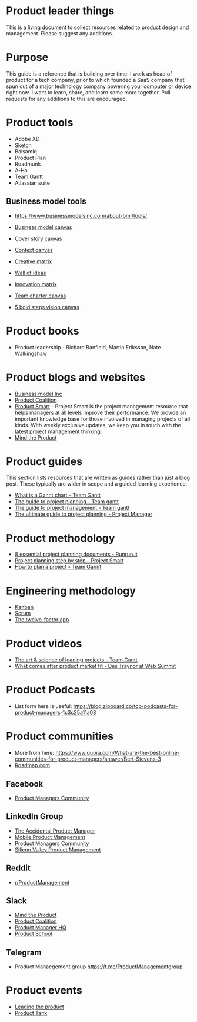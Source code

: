 # Product leader things

This is a living document to collect resources related to product design and management. Please suggest any additions.

# Purpose

This guide is a reference that is building over time. I work as head of product for a tech company, prior to which founded a SaaS company that spun out of a major technology company powering your computer or device right now. I want to learn, share, and learn some more together. Pull requests for any additions to this are encouraged.

# Product tools

- Adobe XD 
- Sketch
- Balsamiq
- Product Plan
- Roadmunk
- A-Ha
- Team Gantt
- Atlassian suite

## Business model tools

- https://www.businessmodelsinc.com/about-bmi/tools/

- [Business model canvas](https://www.businessmodelsinc.com/about-bmi/tools/business-model-canvas/)
- [Cover story canvas](https://www.businessmodelsinc.com/about-bmi/tools/cover-story-canvas/)
- [Context canvas](https://www.businessmodelsinc.com/about-bmi/tools/context-canvas/)
- [Creative matrix](https://www.businessmodelsinc.com/about-bmi/tools/creative-matrix/)
- [Wall of ideas](https://www.businessmodelsinc.com/about-bmi/tools/wall-of-ideas/)
- [Innovation matrix](https://www.businessmodelsinc.com/about-bmi/tools/innovation-matrix/)
- [Team charter canvas](https://www.businessmodelsinc.com/about-bmi/tools/team-charter-canvas/)
- [5 bold steps vision canvas](https://www.businessmodelsinc.com/about-bmi/tools/5-bold-steps-vision/)


# Product books 

- Product leadership - Richard Banfield, Martin Eriksson, Nate Walkingshaw

# Product blogs and websites

- [Business model Inc](https://www.businessmodelsinc.com/)
- [Product Coalition](https://productcoalition.com/)
- [Product Smart](https://www.projectsmart.co.uk/) - Project Smart is the project management resource that helps managers at all levels improve their performance. We provide an important knowledge base for those involved in managing projects of all kinds. With weekly exclusive updates, we keep you in touch with the latest project management thinking.
- [Mind the Product](https://www.mindtheproduct.com/)




# Product guides

This section lists resources that are written as guides rather than just a blog post. These typically are wider in scope and a guided learning experience. 

- [What is a Gannt chart - Team Gantt](https://www.teamgantt.com/what-is-a-gantt-chart)
- [The guide to project planning - Team gantt](https://www.teamgantt.com/guide-to-project-planning)
- [The guide to project management - Team gantt](https://www.teamgantt.com/guide-to-project-management)
- [The ultimate guide to project planning - Project Manager](https://www.projectmanager.com/project-planning)


# Product methodology

- [8 essential project planning documents - Runrun.it](https://blog.runrun.it/en/8-essential-project-planning-documents/)
- [Project planning step by step - Project Smart](https://www.projectsmart.co.uk/project-planning-step-by-step.php)
- [How to plan a project - Team Gannt](https://www.teamgantt.com/guide-to-project-management/how-to-plan-a-project)

# Engineering methodology

- [Kanban](https://en.wikipedia.org/wiki/Kanban_(development))
- [Scrum](https://en.wikipedia.org/wiki/Scrum_(software_development))
- [The twelve-factor app](https://12factor.net/)


# Product videos

- [The art & science of leading projects - Team Gantt](https://www.teamgantt.com/art-science-of-leading-projects)
- [What comes after product market fit - Des Traynor at Web Summit](https://www.youtube.com/watch?v=SaOeoCTJkXI)

# Product Podcasts

- List form here is useful: https://blog.zipboard.co/top-podcasts-for-product-managers-1c3c25a11a03

# Product communities

- More from here: https://www.quora.com/What-are-the-best-online-communities-for-product-managers/answer/Bert-Stevens-3
- [Roadmap.com](https://www.roadmap.com/)

## Facebook

- [Product Managers Community](https://www.facebook.com/groups/ProductManagersCommunity/)

## LinkedIn Group

- [The Accidental Product Manager](https://www.linkedin.com/groups/3995219/)
- [Mobile Product Management](https://www.linkedin.com/groups/63456/)
- [Product Managers Community](https://www.linkedin.com/groups/8607959/)
- [Silicon Valley Product Management](https://www.linkedin.com/groups/3971010/)

## Reddit

- [r/ProductManagement](https://www.reddit.com/r/productmanagement)

## Slack

- [Mind the Product](http://slack.mindtheproduct.com/)
- [Product Coalition](https://productcoalition.com/join-the-product-coalition-on-slack-2b635aaa6db3)
- [Product Manager HQ](https://www.productmanagerhq.com/join-the-community/)
- [Product School](https://www.productschool.com/slack-community/)

## Telegram

- Product Manaegement group https://t.me/ProductManagementgroup

# Product events

- [Leading the product](https://www.leadingtheproduct.com/)
- [Product Tank](https://www.mindtheproduct.com/producttank/)
